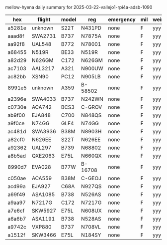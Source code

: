 mellow-hyena daily summary for 2025-03-22-vallejo1-rpi4a-adsb-1090

|hex|flight|model|reg|emergency|mil|weirdo|
|--|--|--|--|--|--|--|
|a5281e|unknown|S22T|N431PD|none|F|yyy|
|aaad8f|SWA2731|B737|N7875A|none|F|yyy|
|aa92f8|UAL548|B772|N78001|none|F|yyy|
|a68455|N519R|BE33|N519R|none|F|yyy|
|a82d29|N626GM|C172|N626GM|none|F|yyy|
|ac7103|AAL3217|A321|N900UW|none|F|yyy|
|ac82bb|XSN90|PC12|N905LB|none|F|yyy|
|8991e5|unknown|A359|B-58502|none|F|yyy|
|a2396e|SWA4033|B737|N242WN|none|F|yyy|
|c0730e|ACA742|BCS3|C-GROV|none|F|yyy|
|ab9f00|EJA848|C700|N848QS|none|F|yyy|
|a9f0ce|N74GG|GLF4|N74GG|none|F|yyy|
|ac481d|SWA3936|B38M|N8903H|none|F|yyy|
|a82cf0|N626EE|S22T|N626EE|none|F|yyy|
|a92362|UAL297|B739|N68802|none|F|yyy|
|a8b5ad|QXE2063|E75L|N660QX|none|F|yyy|
|8990d7|EVA028|B77W|B-16708|none|F|yyy|
|c050ae|ACA559|B38M|C-GEOJ|none|F|yyy|
|acd99a|EJA927|C68A|N927QS|none|F|yyy|
|a69f49|ASA1085|B738|N526AS|none|F|yyy|
|a9aa97|N7217G|C172|N7217G|none|F|yyy|
|a7e6cf|SKW5927|E75L|N608UX|none|F|yyy|
|a6a6b7|ASA1191|B738|N528AS|none|F|yyy|
|a9742c|VXP880|B737|N708VL|none|F|yyy|
|a1512f|SKW3466|E75L|N184SY|none|F|yyy|
